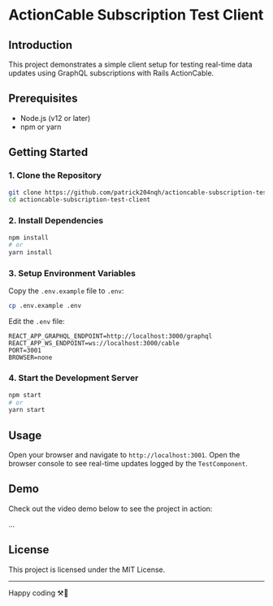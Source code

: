 # ActionCable Subscription Test Client

## Introduction

This project demonstrates a simple client setup for testing real-time data updates using GraphQL subscriptions with Rails ActionCable.

## Prerequisites

- Node.js (v12 or later)
- npm or yarn

## Getting Started

### 1. Clone the Repository

```sh
git clone https://github.com/patrick204nqh/actioncable-subscription-test-client.git
cd actioncable-subscription-test-client
```

### 2. Install Dependencies

```sh
npm install
# or
yarn install
```

### 3. Setup Environment Variables

Copy the `.env.example` file to `.env`:

```sh
cp .env.example .env
```

Edit the `.env` file:

```env
REACT_APP_GRAPHQL_ENDPOINT=http://localhost:3000/graphql
REACT_APP_WS_ENDPOINT=ws://localhost:3000/cable
PORT=3001
BROWSER=none
```

### 4. Start the Development Server

```sh
npm start
# or
yarn start
```

## Usage

Open your browser and navigate to `http://localhost:3001`. Open the browser console to see real-time updates logged by the `TestComponent`.

## Demo

Check out the video demo below to see the project in action:

...

## License

This project is licensed under the MIT License.

---

Happy coding ⚒️🚀